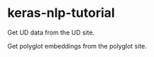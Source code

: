 # keras-nlp-tutorial

Get UD data from the UD site.

Get polyglot embeddings from the polyglot site.
